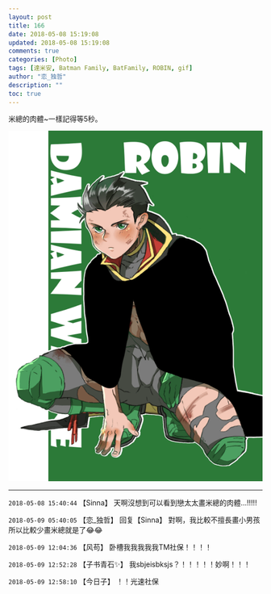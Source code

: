 ```yaml
---
layout: post
title: 166
date: 2018-05-08 15:19:08
updated: 2018-05-08 15:19:08
comments: true
categories: [Photo]
tags: [達米安, Batman Family, BatFamily, ROBIN, gif]
author: "恋_独哲"
description: ""
toc: true
---
```


<p>米總的肉體~一樣記得等5秒。</p>

![](https://raw.githubusercontent.com/alicewish/maple50821/master/img_YW5MWVN1NEpoZFYyck4yRE9Ha0RQZEZ0UXY3N2x4TmNoQ0lvUjFMdzh1ZVFGZ0NqUlltajV3PT0.gif)

---

`2018-05-08 15:40:44` 【Sinna】 天啊沒想到可以看到戀太太畫米總的肉體...!!!!!

`2018-05-09 05:40:05` 【恋\_独哲】 回复【Sinna】 對啊，我比較不擅長畫小男孩所以比較少畫米總就是了😂😂

`2018-05-09 12:04:36` 【风苟】 卧槽我我我我我TM社保！！！！

`2018-05-09 12:52:28` 【子书青石✨】 我sbjeisbksjs？！！！！！妙啊！！！

`2018-05-09 12:58:10` 【今日子】 ！！光速社保
